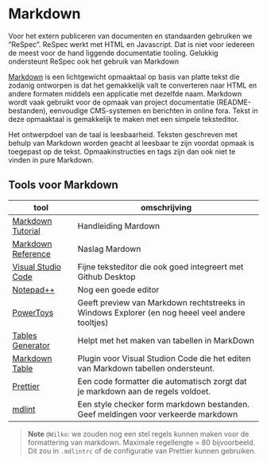 # Markdown

Voor het extern publiceren van documenten en standaarden gebruiken we “ReSpec”. ReSpec werkt met HTML en Javascript. Dat is niet voor iedereen de meest voor de hand liggende documentatie tooling. Gelukkig ondersteunt ReSpec ook het gebruik van Markdown

[Markdown](https://nl.wikipedia.org/wiki/Markdown) is een lichtgewicht opmaaktaal op basis van platte tekst die zodanig ontworpen is dat het gemakkelijk valt te converteren naar HTML en andere formaten middels een applicatie met dezelfde naam. Markdown wordt vaak gebruikt voor de opmaak van project documentatie (README-bestanden), eenvoudige CMS-systemen en berichten in online fora. Tekst in deze opmaaktaal is gemakkelijk te maken met een simpele teksteditor.

Het ontwerpdoel van de taal is leesbaarheid. Teksten geschreven met behulp van Markdown worden geacht al leesbaar te zijn voordat opmaak is toegepast op de tekst. Opmaakinstructies en tags zijn dan ook niet te vinden in pure Markdown.


## Tools voor Markdown

| tool                                                                                        | omschrijving                                                                                    |
| ------------------------------------------------------------------------------------------- | ----------------------------------------------------------------------------------------------- |
| [Markdown Tutorial](https://www.markdownguide.org/getting-started/)                         | Handleiding Mardown                                                                             |
| [Markdown Reference](https://www.markdownguide.org/basic-syntax)                            | Naslag Mardown |
| [Visual Studio Code](https://code.visualstudio.com/)                                        | Fijne teksteditor die ook goed integreert met Github Desktop                                    |
| [Notepad++](https://notepad-plus-plus.org/)                                                 | Nog een goede editor                                                                            |
| [PowerToys](https://learn.microsoft.com/en-us/windows/powertoys/)                           | Geeft preview van Markdown rechtstreeks in Windows Explorer (en nog heeel veel andere tooltjes) |
| [Tables Generator](https://www.tablesgenerator.com/markdown_tables)                         | Helpt met het maken van tabellen in MarkDown                                                    |
| [Markdown Table](https://marketplace.visualstudio.com/items?itemName=TakumiI.markdowntable) | Plugin voor Visual Studion Code die het editen van Markdown tabellen ondersteunt.               |
| [Prettier](https://prettier.io/)                                                            | Een code formatter die automatisch zorgt dat je markdown aan de regels voldoet.                 |
| [mdlint](https://github.com/Laboratoria/mdlint)                                             | Een style checker form markdown bestanden. Geef meldingen voor verkeerde markdown               |


> **Note**
> `@Wilko`: we zouden nog een stel regels kunnen maken voor de formattering van markdown. Maximale regellengte = 80 bijvoorbeeld. Dit zou in `.mdlintrc` of de configuratie van Prettier kunnen gebruiken.